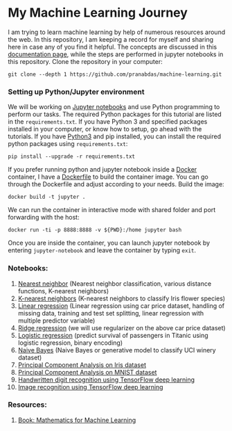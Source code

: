 # My Machine Learning Journey

I am trying to learn machine learning by help of numerous resources around the
web. In this repository, I am keeping a record for myself and sharing here in
case any of you find it helpful. The concepts are discussed in this
[documentation page](https://pranabdas.github.io/machine-learning/docs/),
while the steps are performed in jupyter notebooks in this repository. Clone the
repository in your computer:

```
git clone --depth 1 https://github.com/pranabdas/machine-learning.git
```

### Setting up Python/Jupyter environment

We will be working on [Jupyter notebooks](https://jupyter.org) and use Python
programming to perform our tasks. The required Python packages for this tutorial
are listed in the `requirements.txt`. If you have Python 3 and specified
packages installed in your computer, or know how to setup, go ahead with the
tutorials. If you have [Python3](https://www.python.org) and pip installed, you
can install the required python packages using `requirements.txt`:
```
pip install --upgrade -r requirements.txt
```

If you prefer running python and jupyter notebook inside a [Docker](
https://www.docker.com) container, I have a [Dockerfile](./Dockerfile) to build
the container image. You can go through the Dockerfile and adjust according to
your needs. Build the image:

```
docker build -t jupyter .
```

We can run the container in interactive mode with shared folder and port
forwarding with the host:

```
docker run -ti -p 8888:8888 -v ${PWD}:/home jupyter bash
```

Once you are inside the container, you can launch jupyter notebook by entering
`jupyter-notebook` and leave the container by typing `exit`.

### Notebooks:

1.  [Nearest neighbor](./notebooks/01-nn-handwriting-recognition.ipynb) (Nearest
    neighbor classification, various distance functions, K-nearest neighbors)
2.  [K-nearest neighbors](./notebooks/02-knn-iris-dataset.ipynb)
    (K-nearest neighbors to classify Iris flower species)
3.  [Linear regression](./notebooks/03-linear-regression.ipynb)
    (Linear regression using car price dataset, handling of missing data,
    training and test set splitting, linear regression with multiple predictor
    variable)
4.  [Ridge regression](./notebooks/04-ridge-regression.ipynb) (we
    will use regularizer on the above car price dataset)
5.  [Logistic regression](./notebooks/05-logistic-regression-titanic.ipynb)
    (predict survival of passengers in Titanic using logistic regression, binary
    encoding)
6.  [Naive Bayes](./notebooks/06-naive-bayes-uci-winery-dataset.ipynb) (Naive
    Bayes or generative model to classify UCI winery dataset)
7.  [Principal Component Analysis on Iris dataset](
    ./notebooks/07-pca-iris-dataset.ipynb)
8.  [Principal Component Analysis on MNIST dataset](
    ./notebooks/08-pca-mnist-dataset.ipynb)
9.  [Handwritten digit recognition using TensorFlow deep learning](
    ./notebooks/09-deep-learning-tf-hw-digit.ipynb)
10. [Image recognition using TensorFlow deep learning](
    ./notebooks/10-deep-learning-tf-obj-recognition.ipynb)

### Resources:
1.  [Book: Mathematics for Machine Learning](https://mml-book.github.io)
